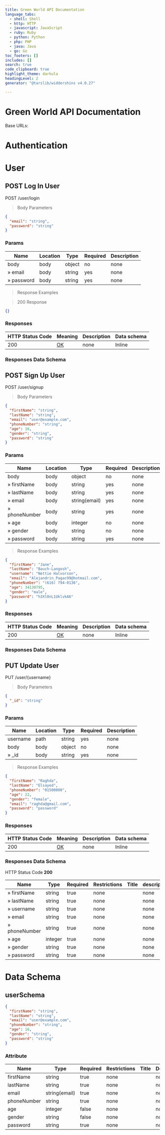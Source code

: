 ```yaml
---
title: Green World API Documentation
language_tabs:
  - shell: Shell
  - http: HTTP
  - javascript: JavaScript
  - ruby: Ruby
  - python: Python
  - php: PHP
  - java: Java
  - go: Go
toc_footers: []
includes: []
search: true
code_clipboard: true
highlight_theme: darkula
headingLevel: 2
generator: "@tarslib/widdershins v4.0.27"

---
```


# Green World API Documentation

Base URLs:

# Authentication

# User

## POST Log In User

POST /user/login

> Body Parameters

```json
{
  "email": "string",
  "password": "string"
}
```

### Params

|Name|Location|Type|Required|Description|
|---|---|---|---|---|
|body|body|object| no |none|
|» email|body|string| yes |none|
|» password|body|string| yes |none|

> Response Examples

> 200 Response

```json
{}
```

### Responses

|HTTP Status Code |Meaning|Description|Data schema|
|---|---|---|---|
|200|[OK](https://tools.ietf.org/html/rfc7231#section-6.3.1)|none|Inline|

### Responses Data Schema

## POST Sign Up User

POST /user/signup

> Body Parameters

```json
{
  "firstName": "string",
  "lastName": "string",
  "email": "user@example.com",
  "phoneNumber": "string",
  "age": 16,
  "gender": "string",
  "password": "string"
}
```

### Params

|Name|Location|Type|Required|Description|
|---|---|---|---|---|
|body|body|object| no |none|
|» firstName|body|string| yes |none|
|» lastName|body|string| yes |none|
|» email|body|string(email)| yes |none|
|» phoneNumber|body|string| yes |none|
|» age|body|integer| no |none|
|» gender|body|string| no |none|
|» password|body|string| yes |none|

> Response Examples

```json
{
  "firstName": "Jane",
  "lastName": "Bauch-Langosh",
  "username": "Nettie Halvorson",
  "email": "Alejandrin_Pagac99@hotmail.com",
  "phoneNumber": "(616) 794-0136",
  "age": 34130795,
  "gender": "male",
  "password": "h3Xl0nL1UklvkA6"
}
```

### Responses

|HTTP Status Code |Meaning|Description|Data schema|
|---|---|---|---|
|200|[OK](https://tools.ietf.org/html/rfc7231#section-6.3.1)|none|Inline|

### Responses Data Schema

## PUT Update User

PUT /user/{username}

> Body Parameters

```json
{
  "_id": "string"
}
```

### Params

|Name|Location|Type|Required|Description|
|---|---|---|---|---|
|username|path|string| yes |none|
|body|body|object| no |none|
|» _id|body|string| yes |none|

> Response Examples

```json
{
  "firstName": "Raghda",
  "lastName": "Elsayed",
  "phoneNumber": "01500000",
  "age": 22,
  "gender": "female",
  "email": "raghda@gmail.com",
  "password": "password"
}
```

### Responses

|HTTP Status Code |Meaning|Description|Data schema|
|---|---|---|---|
|200|[OK](https://tools.ietf.org/html/rfc7231#section-6.3.1)|none|Inline|

### Responses Data Schema

HTTP Status Code **200**

|Name|Type|Required|Restrictions|Title|description|
|---|---|---|---|---|---|
|» firstName|string|true|none||none|
|» lastName|string|true|none||none|
|» username|string|true|none||none|
|» email|string|true|none||none|
|» phoneNumber|string|true|none||none|
|» age|integer|true|none||none|
|» gender|string|true|none||none|
|» password|string|true|none||none|

# Data Schema

<h2 id="tocS_userSchema">userSchema</h2>

<a id="schemauserschema"></a>
<a id="schema_userSchema"></a>
<a id="tocSuserschema"></a>
<a id="tocsuserschema"></a>

```json
{
  "firstName": "string",
  "lastName": "string",
  "email": "user@example.com",
  "phoneNumber": "string",
  "age": 16,
  "gender": "string",
  "password": "string"
}

```

### Attribute

|Name|Type|Required|Restrictions|Title|Description|
|---|---|---|---|---|---|
|firstName|string|true|none||none|
|lastName|string|true|none||none|
|email|string(email)|true|none||none|
|phoneNumber|string|true|none||none|
|age|integer|false|none||none|
|gender|string|false|none||none|
|password|string|true|none||none|

